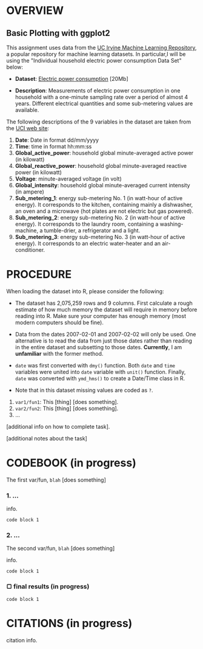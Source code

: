 # OVERVIEW
## Basic Plotting with ggplot2

This assignment uses data from
the <a href="http://archive.ics.uci.edu/ml/">UC Irvine Machine
Learning Repository</a>, a popular repository for machine learning
datasets. In particular,I will be using the "Individual household
electric power consumption Data Set" below:


* <b>Dataset</b>: <a href="https://d396qusza40orc.cloudfront.net/exdata%2Fdata%2Fhousehold_power_consumption.zip">Electric power consumption</a> [20Mb]

* <b>Description</b>: Measurements of electric power consumption in
one household with a one-minute sampling rate over a period of almost
4 years. Different electrical quantities and some sub-metering values
are available.


The following descriptions of the 9 variables in the dataset are taken
from
the <a href="https://archive.ics.uci.edu/ml/datasets/Individual+household+electric+power+consumption">UCI
web site</a>:

<ol>
<li><b>Date</b>: Date in format dd/mm/yyyy </li>
<li><b>Time</b>: time in format hh:mm:ss </li>
<li><b>Global_active_power</b>: household global minute-averaged active power (in kilowatt) </li>
<li><b>Global_reactive_power</b>: household global minute-averaged reactive power (in kilowatt) </li>
<li><b>Voltage</b>: minute-averaged voltage (in volt) </li>
<li><b>Global_intensity</b>: household global minute-averaged current intensity (in ampere) </li>
<li><b>Sub_metering_1</b>: energy sub-metering No. 1 (in watt-hour of active energy). It corresponds to the kitchen, containing mainly a dishwasher, an oven and a microwave (hot plates are not electric but gas powered). </li>
<li><b>Sub_metering_2</b>: energy sub-metering No. 2 (in watt-hour of active energy). It corresponds to the laundry room, containing a washing-machine, a tumble-drier, a refrigerator and a light. </li>
<li><b>Sub_metering_3</b>: energy sub-metering No. 3 (in watt-hour of active energy). It corresponds to an electric water-heater and an air-conditioner.</li>
</ol>

# PROCEDURE

When loading the dataset into R, please consider the following:

* The dataset has 2,075,259 rows and 9 columns. First
calculate a rough estimate of how much memory the dataset will require
in memory before reading into R. Make sure your computer has enough
memory (most modern computers should be fine).

* Data from the dates 2007-02-01 and 2007-02-02 will only be used. 
One alternative is to read the data from just those dates
rather than reading in the entire dataset and subsetting to those
dates. **Currently**, I am **unfamiliar** with the former method.

* ` date ` was first converted with ` dmy() ` function. Both ` date `
and ` time ` variables were united into ` date ` variable with
` unit() ` function. Finally, ` date ` was converted with ` ymd_hms() `
to create a Date/Time class in R. 

* Note that in this dataset missing values are coded as `?`.

1.  ` var1/fun1 `: This [thing] [does something].
2.  ` var2/fun2 `: This [thing] [does something].
3.  ...

[additional info on how to complete task].

[additional notes about the task]

# CODEBOOK (in progress)

The first var/fun, ` blah ` [does something]

### 1. ...
<!-- -->
info.

    code block 1

### 2. ...

The second var/fun, ` blah ` [does something]

info.

    code block 1

### ▢ final results (in progress)

    code block 1

# CITATIONS (in progress)

citation info.
